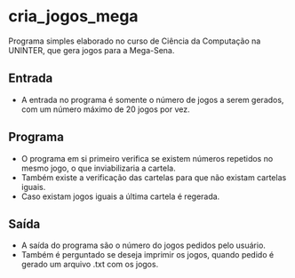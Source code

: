 # cria_jogos_mega

Programa simples elaborado no curso de Ciência da Computação na UNINTER, que gera jogos para a Mega-Sena.

## Entrada
 - A entrada no programa é somente o número de jogos a serem gerados, com um número máximo de 20 jogos por vez.

## Programa
  - O programa em si primeiro verifica se existem números repetidos no mesmo jogo, o que inviabilizaria a cartela.
  - Também existe a verificação das cartelas para que não existam cartelas iguais.
  - Caso existam jogos iguais a última cartela é regerada.

## Saída
  - A saída do programa são o número do jogos pedidos pelo usuário. 
  - Também é perguntado se deseja imprimir os jogos, quando pedido é gerado um arquivo .txt com os jogos. 

